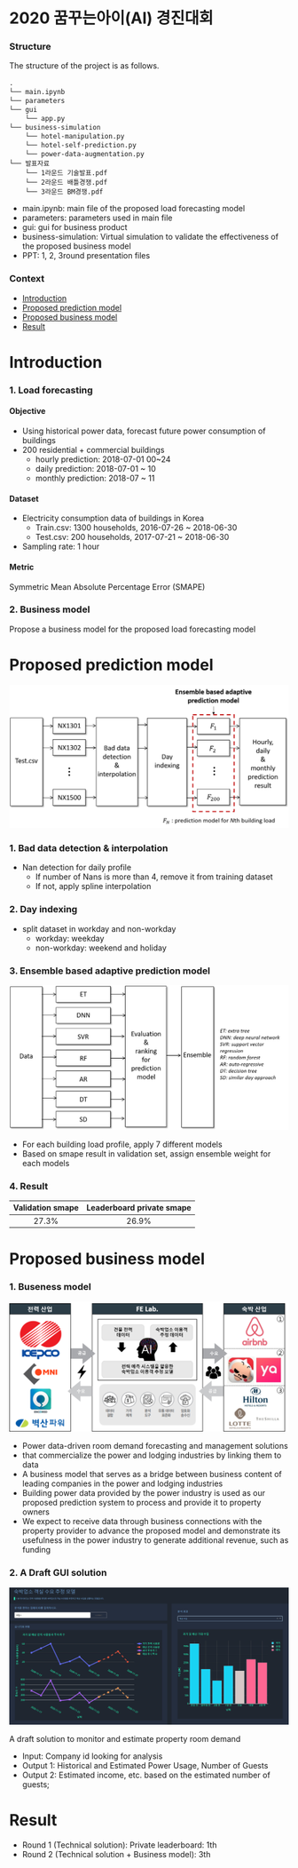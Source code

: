 2020 꿈꾸는아이(AI) 경진대회
=======================================
### __Structure__
The structure of the project is as follows.
```setup
.
└── main.ipynb
└── parameters
└── gui
    └── app.py
└── business-simulation
    └── hotel-manipulation.py
    └── hotel-self-prediction.py
    └── power-data-augmentation.py
└── 발표자료
    └── 1라운드 기술발표.pdf
    └── 2라운드 배틀경쟁.pdf
    └── 3라운드 BM경쟁.pdf
```
* main.ipynb: main file of the proposed load forecasting model
* parameters: parameters used in main file
* gui: gui for business product
* business-simulation: Virtual simulation to validate the effectiveness of the proposed business model
* PPT: 1, 2, 3round presentation files

### __Context__
* [Introduction](#introduction)
* [Proposed prediction model](#proposed-prediction-model)
* [Proposed business model](#proposed-business-model)
* [Result](#result)



Introduction
==================
### 1. Load forecasting
#### Objective
* Using historical power data, forecast future power consumption of buildings
* 200 residential + commercial buildings
    * hourly prediction: 2018-07-01 00~24
    * daily prediction: 2018-07-01 ~ 10
    * monthly prediction: 2018-07 ~ 11

#### Dataset
* Electricity consumption data of buildings in Korea
    * Train.csv: 1300 households, 2016-07-26 ~ 2018-06-30
    * Test.csv: 200 households, 2017-07-21 ~ 2018-06-30
* Sampling rate: 1 hour

#### Metric
Symmetric Mean Absolute Percentage Error (SMAPE)

### 2. Business model
Propose a business model for the proposed load forecasting model

Proposed prediction model
==================
![overview](img/overview.png)

###  1. Bad data detection & interpolation
* Nan detection for daily profile
    * If number of Nans is more than 4, remove it from training dataset
    * If not, apply spline interpolation

### 2. Day indexing
* split dataset in workday and non-workday
    * workday: weekday
    * non-workday: weekend and holiday

### 3. Ensemble based adaptive prediction model
![ensemble](img/ensemble.png)
* For each building load profile, apply 7 different models
* Based on smape result in validation set, assign ensemble weight for each models

### 4. Result
|Validation smape|Leaderboard private smape|  
|:------------:|:------------:|
|27.3%|26.9%|


Proposed business model
==================
### 1. Buseness model
![model](img/model.png)

* Power data-driven room demand forecasting and management solutions 
* that commercialize the power and lodging industries by linking them to data
* A business model that serves as a bridge between business content of leading companies in the power and lodging industries
* Building power data provided by the power industry is used as our proposed prediction system to process and provide it to property owners
* We expect to receive data through business connections with the property provider to advance the proposed model and demonstrate its usefulness in the power industry to generate additional revenue, such as funding

### 2. A Draft GUI solution
![gui](img/gui.png)

A draft solution to monitor and estimate property room demand
* Input: Company id looking for analysis
* Output 1: Historical and Estimated Power Usage, Number of Guests
* Output 2: Estimated income, etc. based on the estimated number of guests;

Result
==================
* Round 1 (Technical solution): Private leaderboard: 1th
* Round 2 (Technical solution + Business model): 3th